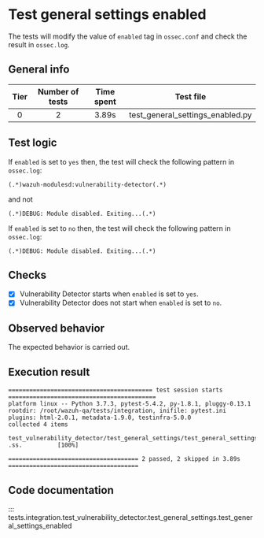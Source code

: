 # Test general settings enabled

The tests will modify the value of `enabled` tag in `ossec.conf` and check the result in `ossec.log`.

## General info

|Tier | Number of tests | Time spent| Test file |
|:--:|:--:|:--:|:--:|
| 0 | 2 | 3.89s | test_general_settings_enabled.py |

## Test logic

If `enabled` is set to `yes` then, the test will check the following pattern in `ossec.log`:

```
(.*)wazuh-modulesd:vulnerability-detector(.*)
```

and not

```
(.*)DEBUG: Module disabled. Exiting...(.*)
```

If `enabled` is set to `no` then, the test will check the following pattern in `ossec.log`:

```
(.*)DEBUG: Module disabled. Exiting...(.*)
```

## Checks

- [x] Vulnerability Detector starts when `enabled` is set to `yes`.
- [x] Vulnerability Detector does not start when `enabled` is set to `no`.

## Observed behavior

The expected behavior is carried out.

## Execution result

```
========================================= test session starts ==========================================
platform linux -- Python 3.7.3, pytest-5.4.2, py-1.8.1, pluggy-0.13.1
rootdir: /root/wazuh-qa/tests/integration, inifile: pytest.ini
plugins: html-2.0.1, metadata-1.9.0, testinfra-5.0.0
collected 4 items

test_vulnerability_detector/test_general_settings/test_general_settings_enabled.py .ss.          [100%]

===================================== 2 passed, 2 skipped in 3.89s =====================================
```

## Code documentation

::: tests.integration.test_vulnerability_detector.test_general_settings.test_general_settings_enabled
